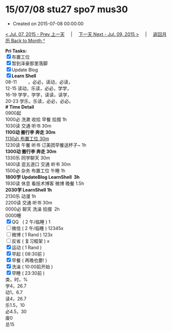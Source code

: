 # 15/07/08 stu27 spo7 mus30

- Created on 2015-07-08 00:00:00

[< Jul. 07, 2015 - Prev 上一天](_archived/lifelogs/2015/07/d07.md) &nbsp; &nbsp; | &nbsp; &nbsp; [下一天 Next - Jul. 09, 2015 >](_archived/lifelogs/2015/07/d09.md) &nbsp; &nbsp; |  &nbsp; &nbsp; [返回月历 Back to Month ^](_archived/lifelogs/2015/07/index.md)
<br/><div><b>Pri Tasks:</b></div><div><input checked="true" type="checkbox"/>布置工位</div><div><input checked="true" type="checkbox"/>暂到泽豪那里落脚</div><div><input checked="true" type="checkbox"/>Update Blog</div><div><b><input checked="true" type="checkbox"/></b><b>Learn Shell</b></div><div>08-11         ，必必，读动，必读，</div><div>12-15 读动，乐读，必必，学学，</div><div>16-19 学学，学学，读读，读学，</div><div>20-23 学乐，乐读，必必，必必。</div><div><b># Time Detail</b></div><div>0900起</div><div>1000必 洗漱 收拾 早餐 拾掇 1h</div><div>1030读 交通 听书 30m</div><div><b>1100动 搬行李 奔走 30m</b></div><div><u>1130必 布置工位 30m</u></div><div>1230读 午餐 听书 订美团早餐送杯子~ 1h</div><div><b>1300动 搬行李 奔走 30m</b></div><div>1330乐 同学聊天 30m</div><div>1400读 逛五道口 交通 听书 30m</div><div>1500必 杂务 布置工位 午睡 1h</div><div><b>1800学 UpdateBlog LearnShell  3h</b></div><div>1930读 休息 看技术博客 微博 晚餐 1.5h</div><div><b>2030学 LearnShell 1h</b></div><div>2130乐 动漫 1h</div><div>2200读 交通 听书 30m</div><div>0000必 聊天 洗澡 拾掇  2h</div><div>0000睡</div><div><input checked="true" type="checkbox"/>QQ   ( 2 午/临睡 ) 1</div><div><input type="checkbox"/>微信 ( 2 午/临睡 ) 12345x</div><div><input type="checkbox"/>微博 ( 1 Rand ) 123x</div><div><input type="checkbox"/>反省 ( 复习框架 ) x</div><div><input checked="true" type="checkbox"/>运动 ( 1 Rand )</div><div><input checked="true" type="checkbox"/>早起 ( 08:30前 )</div><div><input checked="true" type="checkbox"/>早餐 ( 再晚也要! )</div><div><input checked="true" type="checkbox"/>洗澡 ( 10:00前开始 )</div><div><input checked="true" type="checkbox"/>早睡 ( 23:30前 )</div><div>类，时，%</div><div>学4，26.7</div><div>动1，6.7</div><div>读4，26.7</div><div>乐1.5，10</div><div>必4.5，30</div><div>废0</div><div>总15</div>

